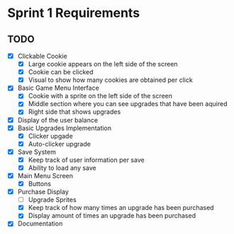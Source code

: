 # Sprint 1 Requirements

## TODO

- [X] Clickable Cookie
  - [X] Large cookie appears on the left side of the screen
  - [X] Cookie can be clicked
  - [X] Visual to show how many cookies are obtained per click
- [X] Basic Game Menu Interface
  - [X] Cookie with a sprite on the left side of the screen
  - [X] Middle section where you can see upgrades that have been aquired
  - [X] Right side that shows upgrades
- [X] Display of the user balance
- [X] Basic Upgrades Implementation
  - [X] Clicker upgade
  - [X] Auto-clicker upgrade
- [X] Save System
  - [X] Keep track of user information per save
  - [X] Ability to load any save
- [X] Main Menu Screen
  - [X] Buttons
- [X] Purchase Display
  - [ ] Upgrade Sprites
  - [X] Keep track of how many times an upgrade has been purchased
  - [X] Display amount of times an upgrade has been purchased
- [X] Documentation

